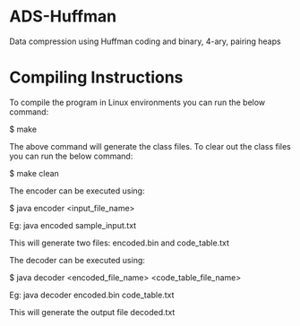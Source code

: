 # ADS-Huffman
Data compression using Huffman coding and binary, 4-ary, pairing heaps

# Compiling Instructions

To compile the program in Linux environments you can run the below command:

$ make

The above command will generate the class files.
To clear out the class files you can run the below command:

$ make clean

The encoder can be executed using:

$ java encoder <input_file_name>

Eg: java encoded sample_input.txt

This will generate two files: encoded.bin and code_table.txt

The decoder can be executed using:

$ java decoder <encoded_file_name> <code_table_file_name>

Eg: java decoder encoded.bin code_table.txt

This will generate the output file decoded.txt
